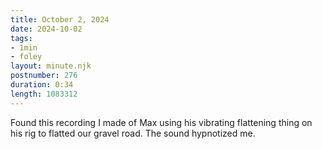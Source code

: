 ```yaml
---
title: October 2, 2024
date: 2024-10-02
tags:
- 1min
- foley
layout: minute.njk
postnumber: 276
duration: 0:34
length: 1083312
---
```

Found this recording I made of Max using his vibrating flattening thing on his rig to flatted our gravel road. The sound hypnotized me. 